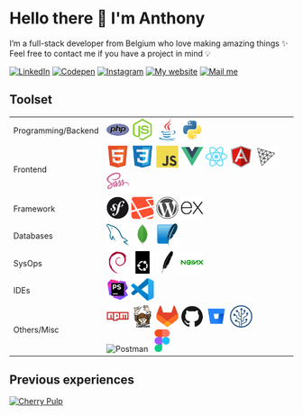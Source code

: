 # Hello there 👋 I'm Anthony

I’m a full-stack developer from Belgium who love making amazing things ✨ Feel free to contact me if you have a project in mind 💡

<a href="https://www.linkedin.com/in/anthonypauwels/" target="_blank"><img src="https://img.shields.io/badge/LinkedIn-0077B5?style=for-the-badge&logo=linkedin&logoColor=white" title="LinkedIn" alt="LinkedIn"/></a>
<a href="http://codepen.io/anthonypauwels/" target="_blank"><img src="https://img.shields.io/badge/Codepen-000000?style=for-the-badge&logo=codepen&logoColor=white" title="Codepen" alt="Codepen"/></a>
<a href="https://www.instagram.com/anthonypauwels.be/" target="_blank"><img src="https://img.shields.io/badge/Instagram-E4405F?style=for-the-badge&logo=instagram&logoColor=white" title="Instagram" alt="Instagram"/></a>
<a href="https://anthonypauwels.be/" target="_blank"><img src="https://img.shields.io/badge/website-000000?style=for-the-badge&logo=About.me&logoColor=white" title="My website" alt="My website"/></a>
<a href="mailto:hello@anthonypauwels.be" target="_blank"><img src="https://img.shields.io/badge/Gmail-D14836?style=for-the-badge&logo=gmail&logoColor=white" title="Mail me" alt="Mail me"/></a>

## Toolset
<table>
    <tr>
        <td>
            Programming/Backend	
        </td>
        <td>
            <img src="https://github.com/devicons/devicon/blob/v2.13.0/icons/php/php-original.svg" width="40" height="40" title="PHP" alt="PHP"/>
            <img src="https://github.com/devicons/devicon/blob/v2.13.0/icons/nodejs/nodejs-original.svg" width="40" height="40" title="NodeJS" alt="NodeJS"/>
            <img src="https://github.com/devicons/devicon/blob/v2.13.0/icons/java/java-original.svg" width="40" height="40" title="Java" alt="Java"/>
            <img src="https://github.com/devicons/devicon/blob/v2.13.0/icons/python/python-original.svg" width="40" height="40" title="Python" alt="Python"/>
        </td>
    </tr>
    <tr>
        <td>
            Frontend
        </td>
        <td>
            <img src="https://github.com/devicons/devicon/blob/v2.13.0/icons/html5/html5-original.svg" width="40" height="40" title="HTML5" alt="HTML5"/>
            <img src="https://github.com/devicons/devicon/blob/v2.13.0/icons/css3/css3-original.svg" width="40" height="40" title="CSS3" alt="CSS3"/>
            <img src="https://github.com/devicons/devicon/blob/v2.13.0/icons/javascript/javascript-original.svg" width="40" height="40" title="Javascript" alt="Javascript"/>
            <img src="https://github.com/devicons/devicon/blob/v2.13.0/icons/vuejs/vuejs-original.svg" width="40" height="40" title="VueJS" alt="VueJS"/>
            <img src="https://github.com/devicons/devicon/blob/v2.15.0/icons/react/react-original.svg" width="40" height="40" title="React" alt="React"/>
            <img src="https://github.com/devicons/devicon/blob/v2.15.0/icons/angularjs/angularjs-original.svg" width="40" height="40" title="AngularJS" alt="AngularJS"/>
            <img src="https://github.com/devicons/devicon/blob/v2.15.0/icons/threejs/threejs-original.svg" width="40" height="40" title="ThreeJS" alt="ThreeJS"/>
            <img src="https://github.com/devicons/devicon/blob/v2.15.0/icons/sass/sass-original.svg" width="40" height="40" title="SCSS/SASS" alt="SCSS/SASS"/>
        </td>
    </tr>
    <tr>
        <td>
            Framework
        </td>
        <td>
            <img src="https://github.com/devicons/devicon/blob/v2.13.0/icons/symfony/symfony-original.svg" width="40" height="40" title="Symfony" alt="Symfony"/>
            <img src="https://github.com/devicons/devicon/blob/v2.15.0/icons/laravel/laravel-plain.svg" width="40" height="40" title="Laravel" alt="Laravel"/>
            <img src="https://github.com/devicons/devicon/blob/v2.13.0/icons/wordpress/wordpress-plain.svg" width="40" height="40" title="WordPress" alt="WordPress"/>
            <img src="https://github.com/devicons/devicon/blob/v2.13.0/icons/express/express-original.svg" width="40" height="40" title="ExpressJS" alt="ExpressJS"/>
        </td>
    </tr>
    <tr>
        <td>
            Databases	
        </td>
        <td>
            <img src="https://github.com/devicons/devicon/blob/v2.13.0/icons/mysql/mysql-original.svg" width="40" height="40" title="MySQL/MariaDB" alt="MySQL/MariaDB"/>
            <img src="https://github.com/devicons/devicon/blob/v2.13.0/icons/mongodb/mongodb-original.svg" width="40" height="40" title="MongoDB" alt="MongoDB"/>
            <img src="https://github.com/devicons/devicon/blob/v2.15.0/icons/sqlite/sqlite-original.svg" width="40" height="40" title="Sqlite" alt="Sqlite"/>
        </td>
    </tr>
    <tr>
        <td>
            SysOps
        </td>
        <td>
            <img src="https://github.com/devicons/devicon/blob/v2.13.0/icons/debian/debian-original.svg" width="40" height="40" title="Debian" alt="Debian"/>
            <img src="https://github.com/devicons/devicon/blob/v2.13.0/icons/ubuntu/ubuntu-plain.svg" width="40" height="40" title="Ubuntu" alt="Ubuntu"/>
            <img src="https://github.com/devicons/devicon/blob/v2.13.0/icons/apache/apache-plain.svg" width="40" height="40" title="Apache 2.4" alt="Apache 2.4"/>
            <img src="https://github.com/devicons/devicon/blob/v2.13.0/icons/nginx/nginx-original.svg" width="40" height="40" title="Nginx" alt="Nginx"/>
        </td>
    </tr>
    <tr>
        <td>
            IDEs
        </td>
        <td>
            <img src="https://github.com/devicons/devicon/blob/v2.13.0/icons/phpstorm/phpstorm-original.svg" width="40" height="40" title="PHPStorm" alt="PHPStorm"/>
            <img src="https://github.com/devicons/devicon/blob/v2.13.0/icons/vscode/vscode-original.svg" width="40" height="40" title="Visual Studio Code" alt="Visual Studio Code"/>
        </td>
    </tr>
    <tr>
        <td>
            Others/Misc
        </td>
        <td>
            <img src="https://github.com/devicons/devicon/blob/v2.15.0/icons/npm/npm-original-wordmark.svg" width="40" height="40" title="NPM" alt="NPM"/>
            <img src="https://github.com/devicons/devicon/blob/v2.15.0/icons/composer/composer-original.svg" width="40" height="40" title="Composer/Packagist" alt="Composer/Packagist"/>
            <img src="https://github.com/devicons/devicon/blob/v2.13.0/icons/gitlab/gitlab-original.svg" width="40" height="40" title="Gitlab" alt="Gitlab"/>
            <img src="https://github.com/devicons/devicon/blob/v2.13.0/icons/github/github-original.svg" width="40" height="40" title="Github" alt="Github"/>
            <img src="https://github.com/devicons/devicon/blob/v2.15.0/icons/bitbucket/bitbucket-original.svg" width="40" height="40" title="Bitbucket" alt="Bitbucket"/>
            <img src="https://github.com/devicons/devicon/blob/v2.15.0/icons/sourcetree/sourcetree-original.svg" width="40" height="40" title="Sourcetree" alt="Sourcetree"/>
            <img src="https://www.vectorlogo.zone/logos/getpostman/getpostman-icon.svg" width="40" height="40" title="Postman" alt="Postman"/>
            <img src="https://github.com/devicons/devicon/blob/v2.15.0/icons/figma/figma-original.svg" width="40" height="40" title="Figma" alt="Figma"/>
        </td>
    </tr>
</table>

## Previous experiences

<a href="https://cherrypulp.com/" target="_blank"><img src="https://anthonypauwels.be/logos/cherrypulp.png" width="100" height="100" title="Cherry Pulp" alt="Cherry Pulp"/></a>

<!--
**anthonypauwels/anthonypauwels** is a ✨ _special_ ✨ repository because its `README.md` (this file) appears on your GitHub profile.

Here are some ideas to get you started:

- 🔭 I’m currently working on ...
- 🌱 I’m currently learning ...
- 👯 I’m looking to collaborate on ...
- 🤔 I’m looking for help with ...
- 💬 Ask me about ...
- 📫 How to reach me: ...
- 😄 Pronouns: ...
- ⚡ Fun fact: ...
-->
